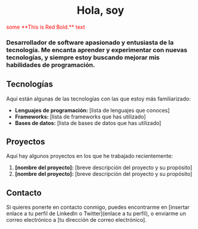 
<h1 align="center">Hola, soy </h1>
<span style="color:red">some **This is Red Bold.** text</span>
<h3>Desarrollador de software apasionado y entusiasta de la tecnología. Me encanta aprender y experimentar con nuevas tecnologías, y siempre estoy buscando mejorar mis habilidades de programación.</h3>

## Tecnologías

Aquí están algunas de las tecnologías con las que estoy más familiarizado:

- **Lenguajes de programación:** [lista de lenguajes que conoces]
- **Frameworks:** [lista de frameworks que has utilizado]
- **Bases de datos:** [lista de bases de datos que has utilizado]

## Proyectos

Aquí hay algunos proyectos en los que he trabajado recientemente:

1. **[nombre del proyecto]:** [breve descripción del proyecto y su propósito]
2. **[nombre del proyecto]:** [breve descripción del proyecto y su propósito]

## Contacto

Si quieres ponerte en contacto conmigo, puedes encontrarme en [insertar enlace a tu perfil de LinkedIn o Twitter](enlace a tu perfil), o enviarme un correo electrónico a [tu dirección de correo electrónico].
